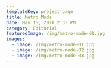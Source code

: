 ```yaml
---
templateKey: project-page
title: Metro Mode
date: May 15, 2020 2:35 PM
category: Editorial
featuredImage: /img/metro-mode-01.jpg
images:
  - image: /img/metro-mode-01.jpg
  - image: /img/metro-mode-02.jpg
  - image: /img/metro-mode-03.jpg
---
```

